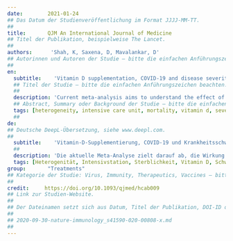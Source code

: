 ```yaml
---
date:        2021-01-24
## Das Datum der Studienveröffentlichung im Format JJJJ-MM-TT.
##
title:       QJM An International Journal of Medicine
## Titel der Publikation, beispielweise The Lancet.
##
authors:      'Shah, K, Saxena, D, Mavalankar, D'
## Autorinnen und Autoren der Studie – bitte die einfachen Anführungszeichen beachten!
##
en:
  subtitle:    'Vitamin D supplementation, COVID-19 and disease severity: a meta-analysis'
  ## Titel der Studie – bitte die einfachen Anführungszeichen beachten!
  ##
  description: 'Current meta-analysis aims to understand the effect of oral supplementation of vitamin D on intensive care unit (ICU) requirement and mortality in hospitalized COVID-19 patients. Databases PubMed, preprint servers, and google scholar were searched from December 2019 to December 2020. Authors searched for the articles assessing role of vitamin D supplementation on COVID-19. Cochrane RevMan tool was used for quantitative assessment of the data, where heterogeneity was assessed using I2 and Q statistics and data was expressed using odds ratio with 95% confidence interval. Final meta-analysis involved pooled data of 532 hospitalized patients (189 on vitamin D supplementation and 343 on usual care/placebo) of COVID-19 from three studies (Two randomized controlled trials, one retrospective case-control study). Statistically lower ICU requirement was observed in patients with vitamin D supplementation as compared to patients without supplementations. However, it suffered from significant heterogeneity, which reduced after sensitivity analysis. In case of mortality, vitamin D supplements has comparable findings with placebo treatment/usual care. The studies did not show any publication bias and had fair quality score. Subgroup analysis could not be performed due to limited number of studies and hence dose and duration dependent effect of vitamin D could not be evaluated. Although the current meta-analysis findings indicate potential role of vitamin D in improving COVID-19 severity in hospitalized patients, more robust data from randomized controlled trials are needed to substantiate its effects on mortality.'
  ## Abstract, Summary oder Background der Studie – bitte die einfachen Anführungszeichen beachten!
  tags: [heterogeneity, intensive care unit, mortality, vitamin d, severity of illness, covid-19]
  ##
de: 
## Deutsche DeepL-Übersetzung, siehe www.deepl.com.
##
  subtitle:    'Vitamin-D-Supplementierung, COVID-19 und Krankheitsschwere: eine Meta-Analyse'
  ##
  description: 'Die aktuelle Meta-Analyse zielt darauf ab, die Wirkung einer oralen Vitamin-D-Supplementierung auf den Bedarf der Intensivstation und die Sterblichkeit bei hospitalisierten COVID-19-Patienten zu verstehen. Die Datenbanken PubMed, Preprint-Server und Google Scholar wurden von Dezember 2019 bis Dezember 2020 durchsucht. Die Autoren suchten nach Artikeln, die die Rolle der Vitamin-D-Supplementierung bei COVID-19 bewerten. Zur quantitativen Bewertung der Daten wurde das Cochrane RevMan-Tool verwendet, wobei die Heterogenität anhand der I2- und Q-Statistiken bewertet und die Daten anhand des Odds Ratio mit 95 % Konfidenzintervall ausgedrückt wurden. Die endgültige Metaanalyse umfasste gepoolte Daten von 532 hospitalisierten Patienten (189 mit Vitamin-D-Supplementierung und 343 mit üblicher Behandlung/Placebo) aus drei Studien (zwei randomisierte kontrollierte Studien, eine retrospektive Fall-Kontroll-Studie). Bei Patienten mit Vitamin-D-Supplementierung wurde statistisch gesehen ein geringerer Bedarf an Intensivpflege im Vergleich zu Patienten ohne Supplementierung festgestellt. Es bestand jedoch eine erhebliche Heterogenität, die sich nach einer Sensitivitätsanalyse verringerte. In Bezug auf die Sterblichkeit sind die Ergebnisse der Vitamin-D-Supplementierung mit denen der Placebobehandlung/üblichen Versorgung vergleichbar. Die Studien wiesen keinen Publikationsbias auf und hatten eine angemessene Qualitätsbewertung. Eine Subgruppenanalyse konnte aufgrund der begrenzten Anzahl von Studien nicht durchgeführt werden, so dass die dosis- und zeitabhängige Wirkung von Vitamin D nicht bewertet werden konnte. Obwohl die Ergebnisse der aktuellen Meta-Analyse auf eine mögliche Rolle von Vitamin D bei der Verbesserung des Schweregrads von COVID-19 bei Krankenhauspatienten hinweisen, sind solidere Daten aus randomisierten kontrollierten Studien erforderlich, um die Auswirkungen auf die Sterblichkeit zu belegen.'
  tags: [Heterogenität, Intensivstation, Sterblichkeit, Vitamin D, Schweregrad der Erkrankung, Covid-19]
group:       "Treatments"
## Kategorie der Studie: Virus, Immunity, Therapeutics, Vaccines – bitte die Anführungszeichen beachten!
##
credit:     https://doi.org/10.1093/qjmed/hcab009
## Link zur Studien-Website.
##
## Der Dateinamen setzt sich aus Datum, Titel der Publikation, DOI-ID der Studie (nach dem letzten Slash) und der Dateiendung zusammen. Bitte den Unterstrich vor der DOI-ID beachten!
##
## 2020-09-30-nature-immunology_s41590-020-00808-x.md
##
---
```

<object data="{{ page.link }}" style='height:calc(100vh - 400px); width: 100%' type='application/pdf'></object>